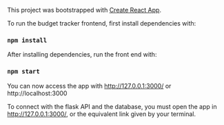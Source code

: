 This project was bootstrapped with [Create React App](https://github.com/facebook/create-react-app).

To run the budget tracker frontend, first install dependencies with: 

### `npm install`

After installing dependencies, run the front end with: 

### `npm start`

You can now access the app with 
http://127.0.0.1:3000/ or http://localhost:3000

To connect with the flask API and the database, you must open the app in
http://127.0.0.1:3000/, or the equivalent link given by your terminal.